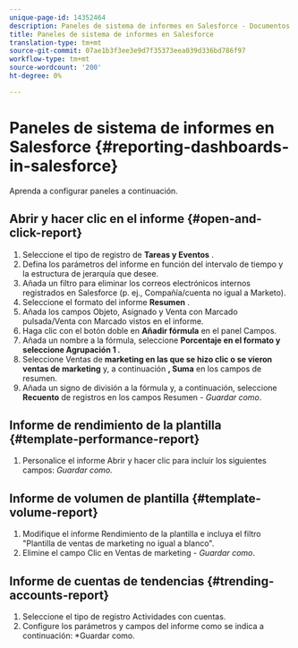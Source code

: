 ```yaml
---
unique-page-id: 14352464
description: Paneles de sistema de informes en Salesforce - Documentos de marketing - Documentación del producto
title: Paneles de sistema de informes en Salesforce
translation-type: tm+mt
source-git-commit: 07ae1b3f3ee3e9d7f35373eea039d336bd786f97
workflow-type: tm+mt
source-wordcount: '200'
ht-degree: 0%

---
```



# Paneles de sistema de informes en Salesforce {#reporting-dashboards-in-salesforce}

Aprenda a configurar paneles a continuación.

## Abrir y hacer clic en el informe {#open-and-click-report}

1. Seleccione el tipo de registro de **Tareas y Eventos** .
1. Defina los parámetros del informe en función del intervalo de tiempo y la estructura de jerarquía que desee.
1. Añada un filtro para eliminar los correos electrónicos internos registrados en Salesforce (p. ej., Compañía/cuenta no igual a Marketo).
1. Seleccione el formato del informe **Resumen** .
1. Añada los campos Objeto, Asignado y Venta con Marcado pulsada/Venta con Marcado vistos en el informe.
1. Haga clic con el botón doble en **Añadir fórmula** en el panel Campos.
1. Añada un nombre a la fórmula, seleccione **Porcentaje **en el formato y seleccione** Agrupación 1 *.***
1. Seleccione Ventas de **marketing en las que se hizo clic o se vieron ventas de marketing** y, a continuación **, Suma** en los campos de resumen.
1. Añada un signo de división a la fórmula y, a continuación, seleccione **Recuento** de registros en los campos Resumen - *Guardar como*.

## Informe de rendimiento de la plantilla {#template-performance-report}

1. Personalice el informe Abrir y hacer clic para incluir los siguientes campos: *Guardar como.*

## Informe de volumen de plantilla {#template-volume-report}

1. Modifique el informe Rendimiento de la plantilla e incluya el filtro &quot;Plantilla de ventas de marketing no igual a blanco&quot;.
1. Elimine el campo Clic en Ventas de marketing - *Guardar como*.

## Informe de cuentas de tendencias {#trending-accounts-report}

1. Seleccione el tipo de registro Actividades con cuentas.
1. Configure los parámetros y campos del informe como se indica a continuación: *Guardar como.

